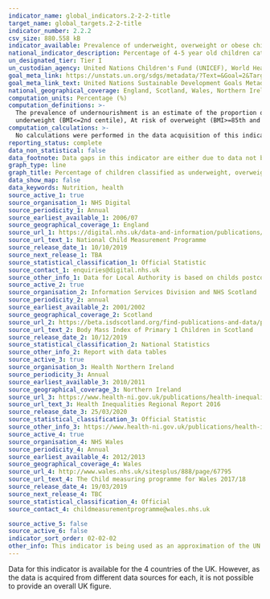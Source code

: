 ```yaml
---
indicator_name: global_indicators.2-2-2-title
target_name: global_targets.2-2-title
indicator_number: 2.2.2
csv_size: 880.558 kB
indicator_available: Prevalence of underweight, overweight or obese children (aged 4 - 5 years) based on Body Mass Index (BMI) classifications
national_indicator_description: Percentage of 4-5 year old children categorised as underweight, overweight or obese based on body mass index (BMI) classifications.
un_designated_tier: Tier I
un_custodian_agency: United Nations Children's Fund (UNICEF), World Health Organisation (WHO), World Bank (WB)
goal_meta_link: https://unstats.un.org/sdgs/metadata/?Text=&Goal=2&Target=2.2
goal_meta_link_text: United Nations Sustainable Development Goals Metadata (PDF 233 KB)
national_geographical_coverage: England, Scotland, Wales, Northern Ireland
computation_units: Percentage (%)
computation_definitions: >-
  The prevalence of undernourishment is an estimate of the proportion of the population whose habitual food consumption is insufficient to provide the dietary energy levels that are required to maintain a normal active and healthy life. It is expressed as a percentage. At risk of
  underweight (BMI<=2nd centile), At risk of overweight (BMI>=85th and <95th centile), At risk of obesity (BMI>=95th).
computation_calculations: >-
  No calculations were performed in the data acquisition of this indicator as appropriate data was readily available in the final format specified by this indicator. For insight into the details of potential calculations please refer to the original source metadata or source contact.
reporting_status: complete
data_non_statistical: false
data_footnote: Data gaps in this indicator are either due to data not being available or numbers of children in category being too small to be reported. Further information is available from data sources
graph_type: line
graph_title: Percentage of children classified as underweight, overweight or obese
data_show_map: false
data_keywords: Nutrition, health
source_active_1: true
source_organisation_1: NHS Digital
source_periodicity_1: Annual
source_earliest_available_1: 2006/07
source_geographical_coverage_1: England
source_url_1: https://digital.nhs.uk/data-and-information/publications/statistical/national-child-measurement-programme/2018-19-school-year
source_url_text_1: National Child Measurement Programme 
source_release_date_1: 10/10/2019
source_next_release_1: TBA
source_statistical_classification_1: Official Statistic
source_contact_1: enquiries@digital.nhs.uk
source_other_info_1: Data for Local Authority is based on childs postcode. England total includes records where the child could not be assigned to a local authority due to no child postcode or an invalid child postcode being provided. Data for City of London (00AA) have been combined with Hackney (00AM)
source_active_2: true
source_organisation_2: Information Services Division and NHS Scotland 
source_periodicity_2: annual 
source_earliest_available_2: 2001/2002
source_geographical_coverage_2: Scotland 
source_url_2: https://beta.isdscotland.org/find-publications-and-data/population-health/child-health/primary-1-body-mass-index-bmi-statistics-scotland/
source_url_text_2: Body Mass Index of Primary 1 Children in Scotland 
source_release_date_2: 10/12/2019
source_statistical_classification_2: National Statistics
source_other_info_2: Report with data tables 
source_active_3: true
source_organisation_3: Health Northern Ireland 
source_periodicity_3: Annual 
source_earliest_available_3: 2010/2011
source_geographical_coverage_3: Northern Ireland 
source_url_3: https://www.health-ni.gov.uk/publications/health-inequalities-annual-report-2020    
source_url_text_3: Health Inequalities Regional Report 2016
source_release_date_3: 25/03/2020
source_statistical_classification_3: Official Statistic 
source_other_info_3: https://www.health-ni.gov.uk/publications/health-inequalities-regional-report-2016
source_active_4: true
source_organisation_4: NHS Wales 
source_periodicity_4: Annual
source_earliest_available_4: 2012/2013
source_geographical_coverage_4: Wales 
source_url_4: http://www.wales.nhs.uk/sitesplus/888/page/67795
source_url_text_4: The Child measuring programme for Wales 2017/18
source_release_date_4: 19/03/2019
source_next_release_4: TBC
source_statistical_classification_4: Official 
source_contact_4: childmeasurementprogramme@wales.nhs.uk 

source_active_5: false
source_active_6: false
indicator_sort_order: 02-02-02
other_info: This indicator is being used as an approximation of the UN SDG Indicator. Where possible, we will work to identify or develop UK data to meet the global indicator specification. This indicator has not been identified in collaboration with topic experts.
---
```

Data for this indicator is available for the 4 countries of the UK. However, as the data is acquired from different data sources for each, it is not possible to provide an overall UK figure.